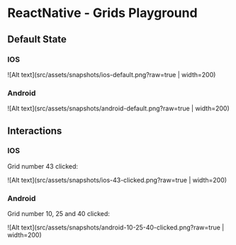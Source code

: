 # ReactNative - Grids Playground


## Default State

### IOS
![Alt text](src/assets/snapshots/ios-default.png?raw=true | width=200)

### Android
![Alt text](src/assets/snapshots/android-default.png?raw=true | width=200)


## Interactions

### IOS

Grid number 43 clicked:

![Alt text](src/assets/snapshots/ios-43-clicked.png?raw=true | width=200)

### Android

Grid number 10, 25 and 40 clicked:

![Alt text](src/assets/snapshots/android-10-25-40-clicked.png?raw=true | width=200)
